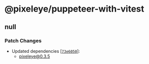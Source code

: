 # @pixeleye/puppeteer-with-vitest

## null

### Patch Changes

- Updated dependencies [[`73e6050`](https://github.com/pixeleye-io/pixeleye/commit/73e605062e04fecc98c65652930e0f8828a88fa6)]:
  - pixeleye@0.3.5
